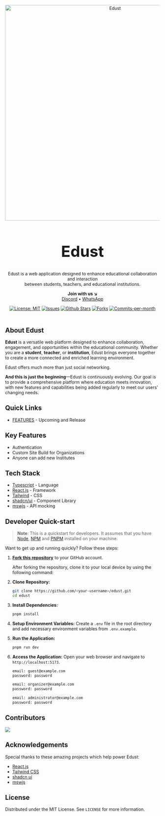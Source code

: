 <p align="center"><img width="700" src="https://res.cloudinary.com/dbaa3pxau/image/upload/v1725846914/logo_lvcnbc.jpg" alt="Edust"></p>

<h1 align="center" style="font-size: 50px; font-weight: bold">Edust</h1>
<p align="center">Edust is a web application designed to enhance educational collaboration and interaction<br/>between students, teachers, and educational institutions.</p>

<p align="center"><strong>Join with us ↘<br/></strong> 
<a href="https://discord.gg/vnhqmn9mdj">Discord</a>
•
<a href="https://chat.whatsapp.com/D40T68gxOP34w6GVNiJmP2">WhatsApp</a>
</p>

<p align="center">
    <a href="#"><img src="https://img.shields.io/badge/License-MIT-yellow.svg" alt="License: MIT"></a>
    <a href="#"><img src="https://img.shields.io/github/issues/edust-org/edust" alt="Issues"></a>
   <a href="#"><img src="https://img.shields.io/github/stars/edust-org/edust" alt="Github Stars"></a>
   <a href="#"><img src="https://img.shields.io/github/forks/edust-org/edust" alt="Forks"></a>
   <a href="#"><img src="https://img.shields.io/github/commit-activity/m/edust-org/edust" alt="Commits-per-month"></a>
</p>

<h2 style="margin-top: 50px">About Edust</h2>

**Edust** is a versatile web platform designed to enhance collaboration, engagement, and opportunities within the educational community. Whether you are a **student**, **teacher**, or **institution**, Edust brings everyone together to create a more connected and enriched learning environment.

Edust offers much more than just social networking.

**And this is just the beginning**—Edust is continuously evolving. Our goal is to provide a comprehensive platform where education meets innovation, with new features and capabilities being added regularly to meet our users' changing needs.

## Quick Links

- [FEATURES](docs/FEATURES.md) - Upcoming and Release

## Key Features

- Authentication
- Custom Site Build for Organizations
- Anyone can add new Institutes

## Tech Stack

- [Typescript](https://www.typescriptlang.org/) - Language
- [React.js](https://react.dev/) - Framework
- [Tailwind](https://tailwindcss.com/) - CSS
- [shadcn/ui](https://ui.shadcn.com/) - Component Library
- [mswjs](https://mswjs.io/) - API mocking

## Developer Quick-start

> **Note**: This is a quickstart for developers. It assumes that you have [Node](https://nodejs.org/en/download/package-manager), [NPM](https://www.npmjs.com/) and [PNPM](https://pnpm.io/installation#using-npm) installed on your machine.

Want to get up and running quickly? Follow these steps:

1. **[Fork this repository](https://docs.github.com/en/pull-requests/collaborating-with-pull-requests/working-with-forks/about-forks)** to your GitHub account.

   After forking the repository, clone it to your local device by using the following command:

2. **Clone Repository:**

   ```bash
   git clone https://github.com/<your-username>/edust.git
   cd edust
   ```

3. **Install Dependencies:**

   ```bash
   pnpm install
   ```

4. **Setup Environment Variables:**
   Create a `.env` file in the root directory and add necessary environment variables from `.env.example`.

5. **Run the Application:**

   ```bash
   pnpm run dev
   ```

6. **Access the Application:**
   Open your web browser and navigate to `http://localhost:5173`.

   ```txt
   email: guest@example.com
   password: password

   email: organizer@example.com
   password: password

   email: administrator@example.com
   password: password
   ```

## Contributors

<a href="https://github.com/edust-org/edust/graphs/contributors">
  <img src="https://contrib.rocks/image?repo=edust-org/edust" />
</a>

## Acknowledgements

Special thanks to these amazing projects which help power Edust:

- [React.js](https://react.dev/)
- [Tailwind CSS](https://tailwindcss.com/)
- [shadcn ui](https://ui.shadcn.com/)
- [mswjs](https://mswjs.io/)

## License

Distributed under the MIT License. See `LICENSE` for more information.
